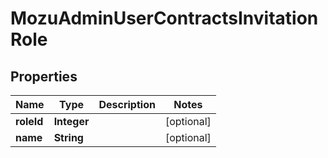 
# MozuAdminUserContractsInvitationRole

## Properties
Name | Type | Description | Notes
------------ | ------------- | ------------- | -------------
**roleId** | **Integer** |  |  [optional]
**name** | **String** |  |  [optional]



